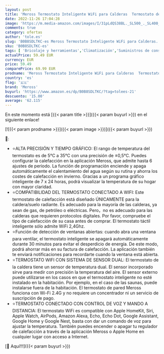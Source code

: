 ```yaml
---
layout: post
title: 'Meross Termostato Inteligente WiFi para Calderas  Termostato de Calefacción de Pared para Calderas de Gas/Agua  Compatible con Apple HomeKit  Alexa  Google Assistant  Pantalla Digital Táctil LED'
date: 2022-11-26 17:04:28
image: 'https://m.media-amazon.com/images/I/31pLdQS38BL._SL500_._SL400_.jpg'
comments: true
category: ofertas
author: 'tole.es'
slug: 'B0B8SDLTKC-es Meross Termostato Inteligente WiFi para Calderas...'
sku: 'B0B8SDLTKC-es'
tags: [ 'Bricolaje y herramientas','Climatización','Suministros de construcción','Termostatos','Termostatos programables domésticos','Termostatos y accesorios','alexa','meross','🇪🇸', ]
actualPrice: 59.49 EUR
currency: EUR
price: 59.49
comparePrice: 69.99 EUR
prodname: 'Meross Termostato Inteligente WiFi para Calderas  Termostato de Calefacción de Pared para Calderas de Gas/Agua  Compatible con Apple HomeKit  Alexa  Google Assistant  Pantalla Digital Táctil LED'
country: 'es'
flag: '🇪🇸'
brand: 'Meross'
buyurl: 'https://www.amazon.es/dp/B0B8SDLTKC/?tag=tolees-21'
descuento: '15.00'
average: '62.115'
---
```


En este momento está [{{< param title >}}]({{< param buyurl >}}) en el siguiente enlace!

[![{{< param prodname >}}]({{< param image >}})]({{< param buyurl >}})

🔎:

- ⭐ALTA PRECISIÓN Y TIEMPO GRÁFICO: El rango de temperatura del termostato es de 5°C a 35°C con una precisión de ±0,5°C. Puedes configurar la calefacción en la aplicación Meross, que admite hasta 6 ajustes de periodo. La función de programación enciende y apaga automáticamente el calentamiento del agua según su rutina y ahorra los costes de calefacción en invierno. Gracias a un programa gráfico inteligente de 7 x 24 horas, podrá visualizar la temperatura de su hogar con mayor claridad.
- ⭐COMPATIBILIDAD DEL TERMOSTATO CONECTADO A WIFI: Este termostato de calefacción está diseñado ÚNICAMENTE para la caldera/suelo radiante. Es adecuado para la mayoría de las calderas, ya sean de gas, de petróleo o eléctricas. Pero，no es adecuado para las calderas que requieren protocolos digitales. Por favor, compruebe el tipo de calefacción de su casa antes de comprar. El termostato táctil inteligente sólo admite WiFi 2,4Ghz.
- ⭐Función de detección de ventanas abiertas: cuando abra una ventana para ventilar, el termostato inteligente se apagará automáticamente durante 30 minutos para evitar el desperdicio de energía. De este modo, podrá ahorrar más en su factura de calefacción. La aplicación también te enviará notificaciones para recordarte cuando la ventana está abierta.
- ⭐TERMOSTATO WIFI CON SISTEMA DE SENSOR DUAL: El termostato de la caldera tiene un sensor de temperatura dual. El sensor incorporado sirve para medir con precisión la temperatura del aire. El sensor externo puede utilizarse en los casos en que el termostato inteligente no esté instalado en la habitación. Por ejemplo, en el caso de las saunas, puede instalarse fuera de la habitación. El termostato de pared Meross funciona con Wi-Fi 2.4G y no requiere un concentrador ni un servicio de suscripción de pago.
- ⭐TERMOSTATO CONECTADO CON CONTROL DE VOZ Y MANDO A DISTANCIA: El termostato WiFi es compatible con Apple HomeKit, Siri, Apple Watch, AirPods, Amazon Alexa, Echo, Echo Dot, Google Assistant, Google Home y Google Nest, basta con dar un comando de voz para ajustar la temperatura. También puedes encender o apagar tu regulador de calefacción a través de la aplicación Meross o Apple Home en cualquier lugar con acceso a Internet.

[🛒 Aquí!!!]({{< param buyurl >}})
